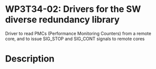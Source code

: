 # WP3T34-02: Drivers for the SW diverse redundancy library

Driver to read PMCs (Performance Monitoring Counters) from a remote core, and to issue SIG_STOP and SIG_CONT signals to remote cores

# Description
